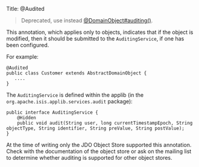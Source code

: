 Title: @Audited

> Deprecated, use instead [@DomainObject#auditing()](./DomainObject.html).

This annotation, which applies only to objects, indicates that if the
object is modified, then it should be submitted to the
`AuditingService`, if one has been configured.

For example:

    @Audited
    public class Customer extends AbstractDomainObject {
       ....
    }

The `AuditingService` is defined within the applib (in the
`org.apache.isis.applib.services.audit` package):

    public interface AuditingService {
        @Hidden
        public void audit(String user, long currentTimestampEpoch, String objectType, String identifier, String preValue, String postValue);
    }

At the time of writing only the JDO Object Store supported this
annotation. Check with the documentation of the object store or ask on
the mailing list to determine whether auditing is supported for other object stores.
